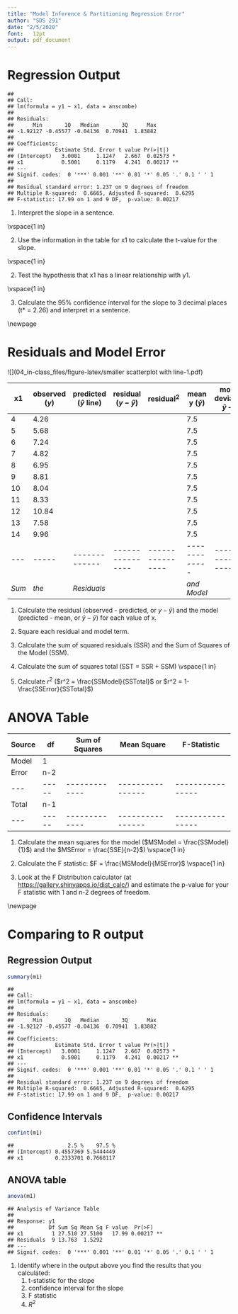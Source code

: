 ```yaml
---
title: "Model Inference & Partitioning Regression Error"
author: "SDS 291"
date: "2/5/2020"
font:   12pt
output: pdf_document
---
```





# Regression Output

```
## 
## Call:
## lm(formula = y1 ~ x1, data = anscombe)
## 
## Residuals:
##      Min       1Q   Median       3Q      Max 
## -1.92127 -0.45577 -0.04136  0.70941  1.83882 
## 
## Coefficients:
##             Estimate Std. Error t value Pr(>|t|)   
## (Intercept)   3.0001     1.1247   2.667  0.02573 * 
## x1            0.5001     0.1179   4.241  0.00217 **
## ---
## Signif. codes:  0 '***' 0.001 '**' 0.01 '*' 0.05 '.' 0.1 ' ' 1
## 
## Residual standard error: 1.237 on 9 degrees of freedom
## Multiple R-squared:  0.6665,	Adjusted R-squared:  0.6295 
## F-statistic: 17.99 on 1 and 9 DF,  p-value: 0.00217
```

1. Interpret the slope in a sentence.

\vspace{1 in}

2. Use the information in the table for x1 to calculate the t-value for the slope.

\vspace{1 in}

2. Test the hypothesis that x1 has a linear relationship with y1.

\vspace{1 in}

3. Calculate the 95% confidence interval for the slope to 3 decimal places (t* = 2.26) and interpret in a sentence.

\newpage
# Residuals and Model Error

![](04_in-class_files/figure-latex/smaller scatterplot with line-1.pdf)<!-- --> 


| x1 | observed ($y$) | predicted ($\hat{y}$ line) | residual ($y-\hat{y}$) | residual$^2$ | mean y ($\bar{y}$) | model deviation $\hat{y}-\bar{y}$ | model$^2$ |
|---|-----|-------------|----------------|----------------|----------------|----------------|----------------|
| 4 | 4.26 |            |                 |               | 7.5    |                |                 |
| 5 | 5.68 |            |                 |               | 7.5    |                |                 |
| 6 | 7.24 |            |                 |               | 7.5    |                |                 |
| 7 | 4.82 |            |                 |               | 7.5    |                |                 |
| 8 | 6.95 |            |                 |               | 7.5    |                |                 |
| 9 | 8.81 |            |                 |               | 7.5    |                |                 |
| 10 | 8.04 |            |                 |               | 7.5    |                |                 |
| 11 | 8.33 |            |                 |               | 7.5    |                |                 |
| 12 | 10.84 |            |                 |               | 7.5    |                |                 |
| 13 | 7.58 |            |                 |               | 7.5    |                |                 |
| 14 | 9.96 |            |                 |               | 7.5    |                |                 |
|---|-----|-------------|----------------|----------------|-------------|----------------|----------------|
| *Sum* | *the* | *Residuals* |           |               | *and Model* |                |                 |


1. Calculate the residual (observed - predicted, or $y-\bar{y}$) and the model (predicted - mean, or $\hat{y}-\bar{y}$) for each value of x.

1. Square each residual and model term.

1. Calculate the sum of squared residuals (SSR) and the Sum of Squares of the Model (SSM).

1. Calculate the sum of squares total (SST = SSR + SSM)
\vspace{1 in}

1. Calculate $r^2$ ($r^2 = \frac{SSModel}{SSTotal}$ or $r^2 = 1- \frac{SSError}{SSTotal}$)

# ANOVA Table

| Source | df | Sum of Squares | Mean Square | F-Statistic|
------|----|-------------|----------------|----------------|
| Model | 1 |            |                 |               | 
| Error | n-2 |            |                 |               | 
|---|-----|-------------|----------------|----------------
| Total | n-1 |            |                 |               | 
|---|-----|-------------|----------------|----------------|


1. Calculate the mean squares for the model ($MSModel = \frac{SSModel}{1}$) and the $MSError = \frac{SSE}{n-2}$)
\vspace{1 in}

1. Calculate the F statistic: $F = \frac{MSModel}{MSError}$
\vspace{1 in}

1. Look at the F Distribution calculator (at https://gallery.shinyapps.io/dist_calc/) and estimate the p-value for your F statistic with 1 and n-2 degrees of freedom.

\newpage
# Comparing to R output

## Regression Output

```r
summary(m1)
```

```
## 
## Call:
## lm(formula = y1 ~ x1, data = anscombe)
## 
## Residuals:
##      Min       1Q   Median       3Q      Max 
## -1.92127 -0.45577 -0.04136  0.70941  1.83882 
## 
## Coefficients:
##             Estimate Std. Error t value Pr(>|t|)   
## (Intercept)   3.0001     1.1247   2.667  0.02573 * 
## x1            0.5001     0.1179   4.241  0.00217 **
## ---
## Signif. codes:  0 '***' 0.001 '**' 0.01 '*' 0.05 '.' 0.1 ' ' 1
## 
## Residual standard error: 1.237 on 9 degrees of freedom
## Multiple R-squared:  0.6665,	Adjusted R-squared:  0.6295 
## F-statistic: 17.99 on 1 and 9 DF,  p-value: 0.00217
```

## Confidence Intervals

```r
confint(m1)
```

```
##                 2.5 %    97.5 %
## (Intercept) 0.4557369 5.5444449
## x1          0.2333701 0.7668117
```

## ANOVA table

```r
anova(m1)
```

```
## Analysis of Variance Table
## 
## Response: y1
##           Df Sum Sq Mean Sq F value  Pr(>F)   
## x1         1 27.510 27.5100   17.99 0.00217 **
## Residuals  9 13.763  1.5292                   
## ---
## Signif. codes:  0 '***' 0.001 '**' 0.01 '*' 0.05 '.' 0.1 ' ' 1
```

1. Identify where in the output above you find the results that you calculated:
    1. t-statistic for the slope
    1. confidence interval for the slope
    1. F statistic
    1. $R^2$
